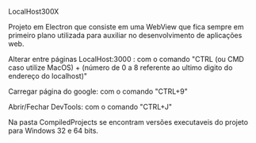 LocalHost300X

Projeto em Electron que consiste em uma WebView que fica sempre em primeiro plano utilizada para auxiliar no desenvolvimento de aplicações web.

Alterar entre páginas LocalHost:3000 :
com o comando "CTRL (ou CMD caso utilize MacOS) + (número de 0 a 8 referente ao ultimo digito do endereço do localhost)"

Carregar página do google:
com o comando "CTRL+9"

Abrir/Fechar DevTools:
com o comando "CTRL+J"

Na pasta CompiledProjects se encontram versões executaveis do projeto para Windows 32 e 64 bits.

